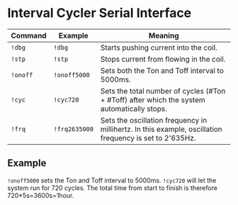 # Interval Cycler Serial Interface

| Command  | Example       | Meaning                                                      |
| -------- | ------------- | ------------------------------------------------------------ |
| `!dbg`   | `!dbg`        | Starts pushing current into the coil.                        |
| `!stp`   | `!stp`        | Stops current from flowing in the coil.                      |
| `!onoff` | `!onoff5000`  | Sets both the Ton and Toff interval to 5000ms.               |
| `!cyc`   | `!cyc720`     | Sets the total number of cycles (#Ton + #Toff) after which the system automatically stops. |
| `!frq`   | `!frq2635000` | Sets the oscillation frequency in millihertz. In this example, oscillation frequency is set to 2'635Hz. |

## Example

`!onoff5000` sets the Ton and Toff interval to 5000ms. `!cyc720` will let the system run for 720 cycles. The total time from start to finish is therefore 720*5s=3600s=1hour.

